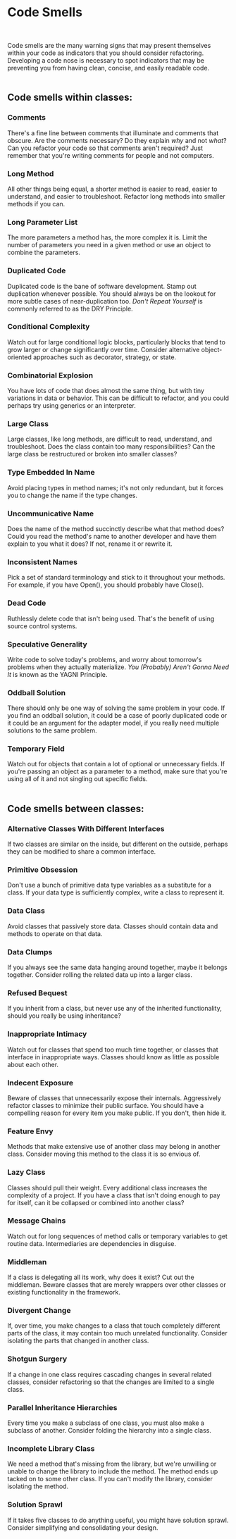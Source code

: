 # Code Smells
<br/>

Code smells are the many warning signs that may present themselves within your code as indicators that you should consider refactoring. Developing a code nose is necessary to spot indicators that may be preventing you from having clean, concise, and easily readable code.
<br/>
<br/>

## Code smells within classes:

### Comments
There's a fine line between comments that illuminate and comments that obscure. Are the comments necessary? Do they explain <i>why</i> and not <i>what</i>? Can you refactor your code so that comments aren't required? Just remember that you're writing comments for people and not computers.
<br/>

### Long Method
All other things being equal, a shorter method is easier to read, easier to understand, and easier to troubleshoot. Refactor long methods into smaller methods if you can.
<br/>

### Long Parameter List
The more parameters a method has, the more complex it is. Limit the number of parameters you need in a given method or use an object to combine the parameters.
<br/>

### Duplicated Code
Duplicated code is the bane of software development. Stamp out duplication whenever possible. You should always be on the lookout for more subtle cases of near-duplication too. <i>Don't Repeat Yourself</i> is commonly referred to as the DRY Principle.
<br/>

### Conditional Complexity
Watch out for large conditional logic blocks, particularly blocks that tend to grow larger or change significantly over time. Consider alternative object-oriented approaches such as decorator, strategy, or state.
<br/>

### Combinatorial Explosion
You have lots of code that does almost the same thing, but with tiny variations in data or behavior. This can be difficult to refactor, and you could perhaps try using generics or an interpreter.
<br/>

### Large Class
Large classes, like long methods, are difficult to read, understand, and troubleshoot. Does the class contain too many responsibilities? Can the large class be restructured or broken into smaller classes?
<br/>

### Type Embedded In Name
Avoid placing types in method names; it's not only redundant, but it forces you to change the name if the type changes.
<br/>

### Uncommunicative Name
Does the name of the method succinctly describe what that method does? Could you read the method's name to another developer and have them explain to you what it does? If not, rename it or rewrite it.
<br/>

### Inconsistent Names
Pick a set of standard terminology and stick to it throughout your methods. For example, if you have Open(), you should probably have Close().
<br/>

### Dead Code
Ruthlessly delete code that isn't being used. That's the benefit of using source control systems.
<br/>

### Speculative Generality
Write code to solve today's problems, and worry about tomorrow's problems when they actually materialize. <i>You (Probably) Aren't Gonna Need It</i> is known as the YAGNI Principle.
<br/>

### Oddball Solution
There should only be one way of solving the same problem in your code. If you find an oddball solution, it could be a case of poorly duplicated code or it could be an argument for the adapter model, if you really need multiple solutions to the same problem.
<br/>

### Temporary Field
Watch out for objects that contain a lot of optional or unnecessary fields. If you're passing an object as a parameter to a method, make sure that you're using all of it and not singling out specific fields.
<br/>
<br/>

## Code smells between classes:

### Alternative Classes With Different Interfaces
If two classes are similar on the inside, but different on the outside, perhaps they can be modified to share a common interface.
<br/>

### Primitive Obsession
Don't use a bunch of primitive data type variables as a substitute for a class. If your data type is sufficiently complex, write a class to represent it.
<br/>

### Data Class
Avoid classes that passively store data. Classes should contain data and methods to operate on that data.
<br/>

### Data Clumps
If you always see the same data hanging around together, maybe it belongs together. Consider rolling the related data up into a larger class.
<br/>

### Refused Bequest
If you inherit from a class, but never use any of the inherited functionality, should you really be using inheritance?
<br/>

### Inappropriate Intimacy
Watch out for classes that spend too much time together, or classes that interface in inappropriate ways. Classes should know as little as possible about each other.
<br/>

### Indecent Exposure
Beware of classes that unnecessarily expose their internals. Aggressively refactor classes to minimize their public surface. You should have a compelling reason for every item you make public. If you don't, then hide it.
<br/>

### Feature Envy
Methods that make extensive use of another class may belong in another class. Consider moving this method to the class it is so envious of.
<br/>

### Lazy Class
Classes should pull their weight. Every additional class increases the complexity of a project. If you have a class that isn't doing enough to pay for itself, can it be collapsed or combined into another class?
<br/>

### Message Chains
Watch out for long sequences of method calls or temporary variables to get routine data. Intermediaries are dependencies in disguise.
<br/>

### Middleman
If a class is delegating all its work, why does it exist? Cut out the middleman. Beware classes that are merely wrappers over other classes or existing functionality in the framework.
<br/>

### Divergent Change
If, over time, you make changes to a class that touch completely different parts of the class, it may contain too much unrelated functionality. Consider isolating the parts that changed in another class.
<br/>

### Shotgun Surgery
If a change in one class requires cascading changes in several related classes, consider refactoring so that the changes are limited to a single class.
<br/>

### Parallel Inheritance Hierarchies
Every time you make a subclass of one class, you must also make a subclass of another. Consider folding the hierarchy into a single class.
<br/>

### Incomplete Library Class
We need a method that's missing from the library, but we're unwilling or unable to change the library to include the method. The method ends up tacked on to some other class. If you can't modify the library, consider isolating the method.
<br/>

### Solution Sprawl
If it takes five classes to do anything useful, you might have solution sprawl. Consider simplifying and consolidating your design.
<br/>
<br/>